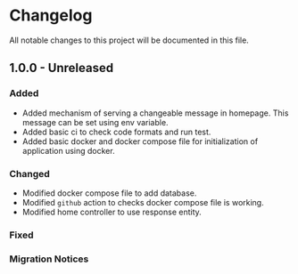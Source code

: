 # Changelog

All notable changes to this project will be documented in this file.

## 1.0.0 - Unreleased

### Added

- Added mechanism of serving a changeable message in homepage. This message can be set using env
  variable.
- Added basic ci to check code formats and run test.
- Added basic docker and docker compose file for initialization of application using docker.

### Changed
- Modified docker compose file to add database.
- Modified `github` action to checks docker compose file is working.
- Modified home controller to use response entity.

### Fixed

### Migration Notices
